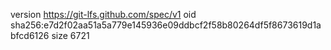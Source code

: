 version https://git-lfs.github.com/spec/v1
oid sha256:e7d2f02aa51a5a779e145936e09ddbcf2f58b80264df5f8673619d1abfcd6126
size 6721
